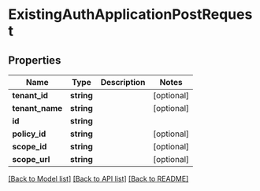 # ExistingAuthApplicationPostRequest

## Properties
Name | Type | Description | Notes
------------ | ------------- | ------------- | -------------
**tenant_id** | **string** |  | [optional] 
**tenant_name** | **string** |  | [optional] 
**id** | **string** |  | 
**policy_id** | **string** |  | [optional] 
**scope_id** | **string** |  | [optional] 
**scope_url** | **string** |  | [optional] 

[[Back to Model list]](../README.md#documentation-for-models) [[Back to API list]](../README.md#documentation-for-api-endpoints) [[Back to README]](../README.md)

